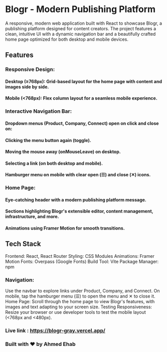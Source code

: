 # Blogr - Modern Publishing Platform
A responsive, modern web application built with React to showcase Blogr, a publishing platform designed for content creators. The project features a clean, intuitive UI with a dynamic navigation bar and a beautifully crafted home page optimized for both desktop and mobile devices.

## Features

### Responsive Design:
#### Desktop (≥768px): Grid-based layout for the home page with content and images side by side.
#### Mobile (<768px): Flex column layout for a seamless mobile experience.

### Interactive Navigation Bar:
#### Dropdown menus (Product, Company, Connect) open on click and close on:
#### Clicking the menu button again (toggle).
#### Moving the mouse away (onMouseLeave) on desktop.
#### Selecting a link (on both desktop and mobile).
#### Hamburger menu on mobile with clear open (☰) and close (✕) icons.

### Home Page:
#### Eye-catching header with a modern publishing platform message.
#### Sections highlighting Blogr's extensible editor, content management, infrastructure, and more.
#### Animations using Framer Motion for smooth transitions.


## Tech Stack
Frontend: React, React Router
Styling: CSS Modules
Animations: Framer Motion
Fonts: Overpass (Google Fonts)
Build Tool: Vite
Package Manager: npm


### Navigation:
Use the navbar to explore links under Product, Company, and Connect. On mobile, tap the hamburger menu (☰) to open the menu and ✕ to close it.
Home Page: Scroll through the home page to view Blogr's features, with images and text adapting to your screen size.
Testing Responsiveness: Resize your browser or use developer tools to test the mobile layout (<768px and <480px).

### Live link : https://blogr-gray.vercel.app/


### Built with ❤️ by Ahmed Ehab
